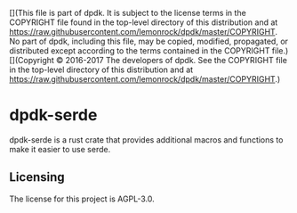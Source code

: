 [](This file is part of dpdk. It is subject to the license terms in the COPYRIGHT file found in the top-level directory of this distribution and at https://raw.githubusercontent.com/lemonrock/dpdk/master/COPYRIGHT. No part of dpdk, including this file, may be copied, modified, propagated, or distributed except according to the terms contained in the COPYRIGHT file.)
[](Copyright © 2016-2017 The developers of dpdk. See the COPYRIGHT file in the top-level directory of this distribution and at https://raw.githubusercontent.com/lemonrock/dpdk/master/COPYRIGHT.)

# dpdk-serde

dpdk-serde is a rust crate that provides additional macros and functions to make it easier to use serde.


## Licensing

The license for this project is AGPL-3.0.

[dpdk]: https://github.com/lemonrock/dpdk "dpdk GitHub page"
